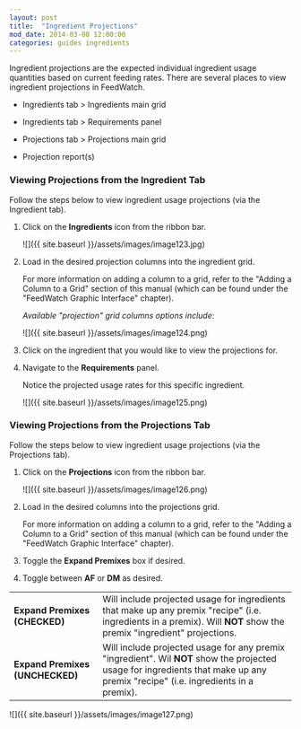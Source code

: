 ```yaml
---
layout: post
title:  "Ingredient Projections"
mod_date: 2014-03-08 12:00:00
categories: guides ingredients
---
```


Ingredient projections are the expected individual ingredient usage quantities based on current feeding rates. There are several places to view ingredient projections in FeedWatch.

* Ingredients tab \> Ingredients main grid

* Ingredients tab \> Requirements panel

* Projections tab \> Projections main grid

* Projection report(s)




### Viewing Projections from the Ingredient Tab

Follow the steps below to view ingredient usage projections (via the Ingredient tab).

1.  Click on the **Ingredients** icon from the ribbon bar.

    ![]({{ site.baseurl }}/assets/images/image123.jpg)

2.  Load in the desired projection columns into the ingredient grid.

    For more information on adding a column to a grid, refer to the "Adding a Column to a Grid" section of this manual (which can be found under the "FeedWatch Graphic Interface" chapter).

    *Available "projection" grid columns options include:*

    ![]({{ site.baseurl }}/assets/images/image124.png)

3.  Click on the ingredient that you would like to view the projections for.

4.  Navigate to the **Requirements** panel.

    Notice the projected usage rates for this specific ingredient.

    ![]({{ site.baseurl }}/assets/images/image125.png)


### Viewing Projections from the Projections Tab

Follow the steps below to view ingredient usage projections (via the
Projections tab).

1.  Click on the **Projections** icon from the ribbon bar.

    ![]({{ site.baseurl }}/assets/images/image126.png)

2.  Load in the desired columns into the projections grid.

    For more information on adding a column to a grid, refer to the "Adding a Column to a Grid" section of this manual (which can be found under the "FeedWatch Graphic Interface" chapter).

3.  Toggle the **Expand Premixes** box if desired.

4.  Toggle between **AF** or **DM** as desired.

  |   |   |
  |---|---|
  | **Expand Premixes (CHECKED)** | Will include projected usage for ingredients that make up any premix "recipe" (i.e. ingredients in a premix). Will **NOT** show the premix "ingredient" projections. |
  | **Expand Premixes (UNCHECKED)** | Will include projected usage for any premix "ingredient". Wil **NOT** show the projected usage for ingredients that make up any premix "recipe" (i.e. ingredients in a premix). |


  ![]({{ site.baseurl }}/assets/images/image127.png)
